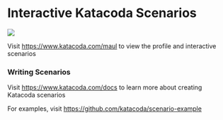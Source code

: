 # Interactive Katacoda Scenarios

[![](http://shields.katacoda.com/katacoda/maul/count.svg)](https://www.katacoda.com/maul "Get your profile on Katacoda.com")

Visit https://www.katacoda.com/maul to view the profile and interactive scenarios

### Writing Scenarios
Visit https://www.katacoda.com/docs to learn more about creating Katacoda scenarios

For examples, visit https://github.com/katacoda/scenario-example
